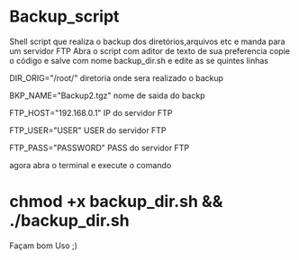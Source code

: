 # Backup_script
Shell script que realiza o backup dos diretórios,arquivos etc e manda para um servidor  FTP 
Abra o script com aditor de texto de sua preferencia copie o código e salve com nome backup_dir.sh
e edite as se quintes linhas

DIR_ORIG="/root/"   diretoria onde sera realizado o backup

BKP_NAME="Backup2.tgz" nome de saida do backp

FTP_HOST="192.168.0.1"  IP do servidor FTP 

FTP_USER="USER"        USER do servidor FTP

FTP_PASS="PASSWORD" PASS do servidor FTP

agora abra o terminal e execute o comando

# chmod +x backup_dir.sh && ./backup_dir.sh

Façam bom Uso ;)
